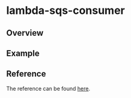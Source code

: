 # lambda-sqs-consumer

## Overview

## Example

## Reference

The reference can be found [here](reference.md).
